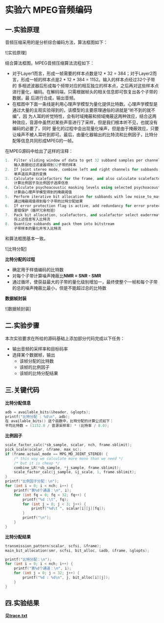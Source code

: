 # 实验六 MPEG音频编码
## 一.实验原理

音频压缩采用的是分析综合编码方法，算法框图如下：

![实验原理]

结合算法框图，MPEG音频压缩算法流程如下：

+ 对于Layer1而言，形成一帧需要的样本点数是12 * 32 = 384；对于Layer2而言，形成一帧的样本点是2 * 12 * 384 = 1152。输入的样本点经过32个子带的
多相滤波器后形成每个频带对应的相互独立的样本点，之后再对这些样本点进行量化，编码。在解码端，只需根据帧头的相关信息即可恢复出各个子带的数据，最
后进行合成，输出音频。
+ 在框图中下面一条线是利用心理声学模型为量化提供比特数。心理声学模型是通过大量的主观实验得到的，该模型的主要原理通俗的讲就是“听不到的就不编”，因
为人耳的听觉特性，会有时域掩蔽和频域掩蔽这两种效应，结合这两种效应，音源中虽然对某些声音进行了采样，但是我们根本听不见，也就没有编码的必要了，同时
量化的过程中会出现量化噪声，但是由于掩蔽效应，只要让噪声不被人耳听到即可。最后，由量化器输出的比特流和比例因子，比特分配等信息共同形成MPEG的一帧。

在MPEG源码中给出了这样的注释：
```cpp
1.  Filter sliding window of data to get 32 subband samples per channel.
    输入数据经过滤波器得到32子带的样本
2.  If joint stereo mode, combine left and right channels for subbands above
    单声道双声道的变换
3.  Calculate scalefactors for the frame, and also calculate scalefactor select information.
    计算比例因子及比例因子选择信息
4.  Calculate psychoacoustic masking levels using selected psychoacoustic model.
    计算由心理声学模型得到的掩蔽阈值
5.  Perform iterative bit allocation for subbands with low noise_to_mask using masking levels from step 4.
    通过掩蔽阈值得到每个子带的比特分配结果
6.  If error protection flag is active, add redundancy for error protection.
    差错保护（循环冗余校验）
7.  Pack bit allocation, scalefactors, and scalefactor select eaderrmation onto bitstream.
    将上述信息写入比特流
8.  Quantize subbands and pack them into bitstream
    子带样本的量化并写入比特流
```
和算法框图基本一致。

![比特分配]

**比特分配的过程**
+ 确定用于样值编码的比特数
+ 对每个子带计算噪声掩蔽比**NMR = SNR - SMR**
+ 通过循环，使获益最大的子带的量化级别增加一，最终使整个一帧和每个子带的总的噪声掩蔽比最小，但是不能超过总的比特数

**数据帧封装**

![数据帧封装]

## 二.实验步骤

本次实验要求在所给的源码基础上添加部分代码完成以下任务：

+ 输出音频的采样率和目标码率
+ 选择某个数据帧，输出
  + 该帧分配的比特数
  + 该帧的比例因子
  + 该帧的比特分配结果

## 三.关键代码

**比特分配信息**
```cpp
adb = available_bits(&header, &glopts);
printf("比特分配 : %d\n", adb);
在 available_bits() 这个函数中，比特分配的计算公式如下：
平均比特数 = (1152.0 / 音源采样率) * (比特率 / 8.0);
```
**比例因子**
```cpp
scale_factor_calc(*sb_sample, scalar, nch, frame.sblimit);
pick_scale(scalar, &frame, max_sc);
if (frame.actual_mode == MPG_MD_JOINT_STEREO) {
	/* this way we calculate more mono than we need */
	/* but it is cheap */
	combine_LR(*sb_sample, *j_sample, frame.sblimit);
	scale_factor_calc(j_sample, &j_scale, 1, frame.sblimit);
}
printf("比例因子分配：\n");
for (int i = 0; i < nch; i++) {
	printf("第%d个通道：\n", i);
	for (int fq = 0; fq < 32; fq++) {
		printf("%d :\t", fq);
		for (int j = 0; j < 3; j++) {
			printf("%d\t ", scalar[i][j][fq]);
		}
		printf("\n");
	}
}
```
**比特分配结果**
```cpp
transmission_pattern(scalar, scfsi, &frame);
main_bit_allocation(smr, scfsi, bit_alloc, &adb, &frame, &glopts);

printf("比特分配：\n");
for (int i = 0; i < nch; i++) {
	printf("第%d个通道：\n", i);
	for (int j = 0; j < 32; j++) {
		printf("%d : %d\n", j, bit_alloc[i][j]);
	}
}
```
## 四.实验结果

**见[trace.txt]()**
